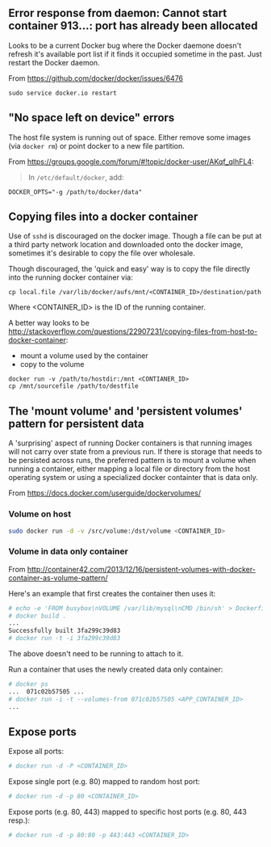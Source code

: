 Error response from daemon: Cannot start container 913...: port has already been allocated
---

Looks to be a current Docker bug where the Docker daemone doesn't refresh it's available
port list if it finds it occupied sometime in the past.  Just restart the Docker daemon.

From https://github.com/docker/docker/issues/6476

    sudo service docker.io restart



"No space left on device" errors
---

The host file system is running out of space.  Either remove some images (via `docker rm`)
or point docker to a new file partition.

From https://groups.google.com/forum/#!topic/docker-user/AKqf_qIhFL4:

> In `/etc/default/docker`, add:

    DOCKER_OPTS="-g /path/to/docker/data"


Copying files into a docker container
---

Use of `sshd` is discouraged on the docker image.  Though a file can be put at a third party network
location and downloaded onto the docker image, sometimes it's desirable to copy the
file over wholesale.

Though discouraged, the 'quick and easy' way is to copy the file directly into the running
docker container via:

    cp local.file /var/lib/docker/aufs/mnt/<CONTAINER_ID>/destination/path

Where <CONTAINER_ID> is the ID of the running container.

A better way looks to be http://stackoverflow.com/questions/22907231/copying-files-from-host-to-docker-container:

  - mount a volume used by the container
  - copy to the volume

```
docker run -v /path/to/hostdir:/mnt <CONTIANER_ID>
cp /mnt/sourcefile /path/to/destfile
```


The 'mount volume' and 'persistent volumes' pattern for persistent data
---

A 'surprising' aspect of running Docker containers is that running images will
not carry over state from a previous run.  If there is storage that needs to
be persisted across runs, the preferred pattern is to mount a volume when running
a container, either mapping a local file or directory from the host operating
system or using a specialized docker containter that is data only.

From https://docs.docker.com/userguide/dockervolumes/

### Volume on host

```bash
sudo docker run -d -v /src/volume:/dst/volume <CONTAINER_ID>
```

### Volume in data only container

From http://container42.com/2013/12/16/persistent-volumes-with-docker-container-as-volume-pattern/

Here's an example that first creates the container then uses it:

```bash
# echo -e 'FROM busybox\nVOLUME /var/lib/mysql\nCMD /bin/sh' > Dockerfile
# docker build .
...
Successfully built 3fa299c39d83
# docker run -t -i 3fa299c39d83
```

The above doesn't need to be running to attach to it.

Run a container that uses the newly created data only container:

```bash
# docker ps
...  071c02b57505 ...
# docker run -i -t --volumes-from 071c02b57505 <APP_CONTAINER_ID>
...
```

Expose ports
---

Expose all ports:

```bash
# docker run -d -P <CONTAINER_ID>
```

Expose single port (e.g. 80) mapped to random host port:

```bash
# docker run -d -p 80 <CONTAINER_ID>
```

Expose ports (e.g. 80, 443) mapped to specific host ports (e.g. 80, 443 resp.):

```bash
# docker run -d -p 80:80 -p 443:443 <CONTAINER_ID>
```


